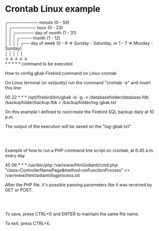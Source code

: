 # Crontab Linux example



  ┌────────── minute (0 - 59)<br>
  │ ┌──────── hour (0 - 23)<br>
  │ │ ┌────── day of month (1 - 31)<br>
  │ │ │ ┌──── month (1 - 12)<br>
  │ │ │ │ ┌── day of week (0 - 6 => Sunday - Saturday, or 1 - 7 => Monday - Sunday)<br>
  │ │ │ │ │<br>
  ↓ ↓ ↓ ↓ ↓<br>
  &#42; * * * * command to be executed
 


How to config gbak Firebird command on Linux crontab

On Linux terminal (or ssl/putty) run the command "crontab -e" and insert this line:

00 22 * * * /opt/firebird/bin/gbak -b -g -v /databasefolder/database.fdb /backupfolder/backup.fbk > /backupfolder/log-gbak.txt

On this example I defined to run/create the Firebird SQL backup daily at 10 p.m. 

The output of the execution will be saved on the "log-gbak.txt"

<br><br>

Example of how to run a PHP command line script on crontab, at 6:45 a.m. every day

45 06 * * * /usr/bin/php /var/www/html/adianti/cmd.php "class=ControllerNamePage&method=onFunctionProcess" >> /var/www/html/adianti/logprocess.txt

After the PHP file, it's possible passing parameters like it was received by GET or POST.

<br><br>


To save, press CTRL+O and ENTER to maintain the same file name.

To exit, press CTRL+X.
